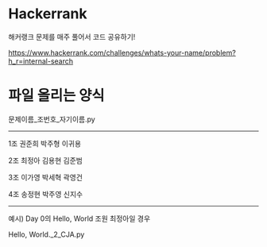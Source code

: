 Hackerrank
=============================================================
해커랭크 문제를 매주 풀어서 코드 공유하기!

https://www.hackerrank.com/challenges/whats-your-name/problem?h_r=internal-search


파일 올리는 양식
===================================================

문제이름_조번호_자기이름.py

-----------------------------------------------------

1조 권준희 박주형 이귀용  

2조 최정아 김용현 김준범 

3조 이가영 박세혁 곽영건

4조 송정현 박주영 신지수 

___________________________________________________

예시) Day 0의 Hello, World 조원 최정아일 경우


Hello, World._2_CJA.py
